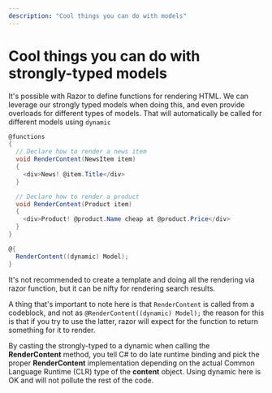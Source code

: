 ```yaml
---
description: "Cool things you can do with models"
---
```

# Cool things you can do with strongly-typed models

It's possible with Razor to define functions for rendering HTML. We can leverage our strongly typed models when doing this, and even provide overloads for different types of models. That will automatically be called for different models using `dynamic`

```csharp
@functions
{
  // Declare how to render a news item
  void RenderContent(NewsItem item)
  {
    <div>News! @item.Title</div>
  }

  // Declare how to render a product
  void RenderContent(Product item)
  {
    <div>Product! @product.Name cheap at @product.Price</div>
  }
}

@{
  RenderContent((dynamic) Model);
}
```

It's not recommended to create a template and doing all the rendering via razor function, but it can be nifty for rendering search results.

A thing that's important to note here is that `RenderContent` is called from a codeblock, and not as `@RenderContent((dynamic) Model);` the reason for this is that if you try to use the latter, razor will expect for the function to return something for it to render.

By casting the strongly-typed to a dynamic when calling the **RenderContent** method, you tell C# to do late runtime binding and pick the proper **RenderContent** implementation depending on the actual Common Language Runtime (CLR) type of the **content** object. Using dynamic here is OK and will not pollute the rest of the code.

